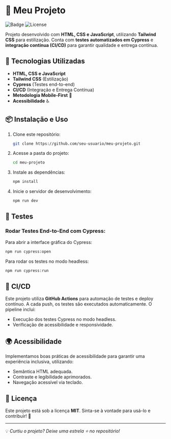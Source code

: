 # 📱 Meu Projeto

![Badge](https://img.shields.io/badge/status-Em%20Desenvolvimento-yellow)
![License](https://img.shields.io/badge/license-MIT-blue)

Projeto desenvolvido com **HTML, CSS e JavaScript**, utilizando **Tailwind CSS** para estilização. Conta com **testes automatizados em Cypress** e **integração contínua (CI/CD)** para garantir qualidade e entrega contínua.

## 🚀 Tecnologias Utilizadas
- **HTML, CSS e JavaScript**
- **Tailwind CSS** (Estilização)
- **Cypress** (Testes end-to-end)
- **CI/CD** (Integração e Entrega Contínua)
- **Metodologia Mobile-First** 📱
- **Acessibilidade** ♿

## 📦 Instalação e Uso
1. Clone este repositório:
   ```sh
   git clone https://github.com/seu-usuario/meu-projeto.git
   ```
2. Acesse a pasta do projeto:
   ```sh
   cd meu-projeto
   ```
3. Instale as dependências:
   ```sh
   npm install
   ```
4. Inicie o servidor de desenvolvimento:
   ```sh
   npm run dev
   ```

## 🧪 Testes
### Rodar Testes End-to-End com Cypress:
Para abrir a interface gráfica do Cypress:
```sh
npm run cypress:open
```

Para rodar os testes no modo headless:
```sh
npm run cypress:run
```

## 🔄 CI/CD
Este projeto utiliza **GitHub Actions** para automação de testes e deploy contínuo. A cada push, os testes são executados automaticamente. O pipeline inclui:
- Execução dos testes Cypress no modo headless.
- Verificação de acessibilidade e responsividade.

## 🌍 Acessibilidade
Implementamos boas práticas de acessibilidade para garantir uma experiência inclusiva, utilizando:
- Semântica HTML adequada.
- Contraste e legibilidade aprimorados.
- Navegação acessível via teclado.

## 📜 Licença
Este projeto está sob a licença **MIT**. Sinta-se à vontade para usá-lo e contribuir! 🚀

---

💡 *Curtiu o projeto? Deixe uma estrela ⭐ no repositório!*

